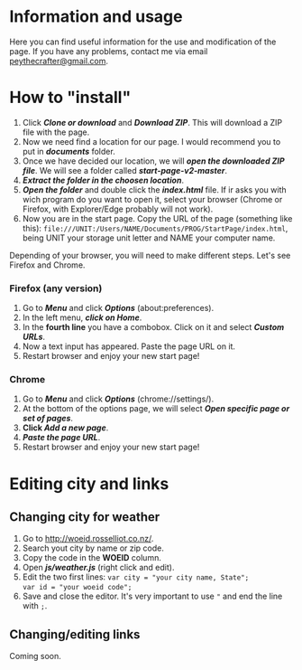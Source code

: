 # Information and usage
Here you can find useful information for the use and modification of the page.
If you have any problems, contact me via email peythecrafter@gmail.com.

# How to "install"
1. Click **_Clone or download_** and **_Download ZIP_**. This will download a ZIP file with the page.
2. Now we need find a location for our page. I would recommend you to put in **_documents_** folder.
3. Once we have decided our location, we will **_open the downloaded ZIP file_**. We will see a folder called **_start-page-v2-master_**.
4. **_Extract the folder in the choosen location_**.
5. **_Open the folder_** and double click the **_index.html_** file. If ir asks you with wich program do you want to open it, select your browser (Chrome or Firefox, with Explorer/Edge probably will not work).
6. Now you are in the start page. Copy the URL of the page (something like this):
  `file:///UNIT:/Users/NAME/Documents/PROG/StartPage/index.html`, being UNIT your storage unit letter and NAME your computer name.

Depending of your browser, you will need to make different steps. Let's see Firefox and Chrome.

### Firefox (any version)
1. Go to **_Menu_** and click **_Options_** (about:preferences).
2. In the left menu, **_click on Home_**.
3. In the **fourth line** you have a combobox. Click on it and select **_Custom URLs_**.
4. Now a text input has appeared. Paste the page URL on it.
5. Restart browser and enjoy your new start page!

### Chrome
1. Go to **_Menu_** and click **_Options_** (chrome://settings/).
2. At the bottom of the options page, we will select **_Open specific page or set of pages_**.
3. **Click _Add a new page_**.
4. **_Paste the page URL_**.
5. Restart browser and enjoy your new start page!

# Editing city and links
## Changing city for weather
1. Go to http://woeid.rosselliot.co.nz/.
2. Search yout city by name or zip code.
3. Copy the code in the **WOEID** column.
4. Open **_js/weather.js_** (right click and edit).
5. Edit the two first lines:
  `var city = "your city name, State";`<br>
  `var id = "your woeid code";`<br>
6. Save and close the editor.
It's very important to use `"` and end the line with `;`.

## Changing/editing links
Coming soon.
